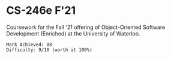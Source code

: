 # CS-246e F'21
Coursework for the Fall '21 offering of Object-Oriented Software Development (Enriched) at the University of Waterloo.
```
Mark Achieved: 88
Difficulty: 9/10 (worth it 100%)
```
